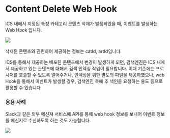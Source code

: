 # Content Delete Web Hook

ICS 내에서 지정된 특정 카테고리 콘텐츠 삭제가 발생되었을 때, 이벤트를 발생하는 Web Hook 입니다.

![](<../../.gitbook/assets/스크린샷 2021-12-02 오전 9.56.50.png>)

삭제된 콘텐츠와 관련하여 제공하는 정보는 catId, artId입니다.

ICS를 통해서 제공하는 배포된 콘텐츠에서 변경이 발생하게 되면, 검색엔진은 ICS 내에서 제공하고 있는 콘텐츠에 대해서 검색 인덱싱 작업이 필요합니다. 이때 기존에는 프로시저를 호출할 수 있도록 열어주거나, 인덱싱을 위한 별도의 파일을 제공하였으나, web Hook을 통해서 이벤트가 발생할 경우, 검색엔진 측에 추 색인을 요청하는 용도 등으로 활용할 수 있습니다

### 응용 사례

Slack과 같은 외부 메신져 서비스에 API를 통해 web hook 정보를 보내어 이벤트 정보를 메신저로 수신하도록 하는 것도 가능합니다.

![](<../../.gitbook/assets/스크린샷 2021-11-11 오후 3.56.13.png>)
